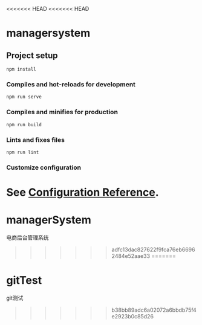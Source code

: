 <<<<<<< HEAD
<<<<<<< HEAD
# managersystem

## Project setup
```
npm install
```

### Compiles and hot-reloads for development
```
npm run serve
```

### Compiles and minifies for production
```
npm run build
```

### Lints and fixes files
```
npm run lint
```

### Customize configuration
See [Configuration Reference](https://cli.vuejs.org/config/).
=======
# managerSystem
电商后台管理系统
>>>>>>> adfc13dac827622f9fca76eb66962484e52aae33
=======
# gitTest
git测试
>>>>>>> b38bb89adc6a02072a6bbdb75f4e2923b0c85d26
